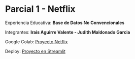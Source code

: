 # Parcial 1 - Netflix

Experiencia Educativa: **Base de Datos No Convencionales**

Integrantes: **Irais Aguirre Valente - Judith Maldonado Garcia**

Google Colab: [Proyecto Netflix](https://colab.research.google.com/drive/1uZKqL1Tg0ZtaNAE82e1D0k59S6O8qS3Q#scrollTo=QPehKDNf34YG)

Deploy: [Proyecto en Streamlit](https://share.streamlit.io/asunawesker/netflix/main/netflix.py)
